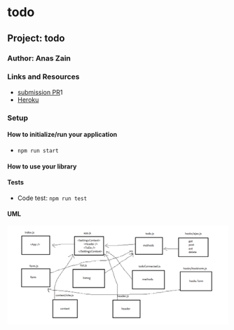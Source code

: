 # todo

## Project: todo

### Author: Anas Zain

### Links and Resources

- [submission PR](https://github.com/401-advanced-javascript-anas/todo/pull/)1
- [Heroku]()


### Setup

#### How to initialize/run your application 

- `npm run start`

#### How to use your library 
#### Tests
- Code test: `npm run test`

#### UML

![UML Diagram](https://github.com/401-advanced-javascript-anas/todo/blob/context/assests/todo.png?raw=true)